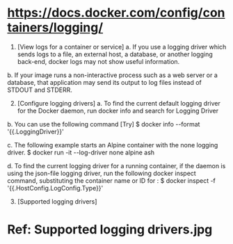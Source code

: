 # https://docs.docker.com/config/containers/logging/


1. [View logs for a container or service]
a. If you use a logging driver which sends logs to a file, an external host, a database, or another logging back-end, docker logs may not show useful information.

b. If your image runs a non-interactive process such as a web server or a database, that application may send its output to log files instead of STDOUT and STDERR.

2. [Configure logging drivers]
a. To find the current default logging driver for the Docker daemon, run docker info and search for Logging Driver

b. You can use the following command [Try]
$ docker info --format '{{.LoggingDriver}}'

c. The following example starts an Alpine container with the none logging driver.
$ docker run -it --log-driver none alpine ash

d. To find the current logging driver for a running container, if the daemon is using the json-file logging driver, run the following docker inspect command, substituting the container name or ID for <CONTAINER>:
$ docker inspect -f '{{.HostConfig.LogConfig.Type}}' <CONTAINER>

3. [Supported logging drivers]
# Ref: Supported logging drivers.jpg